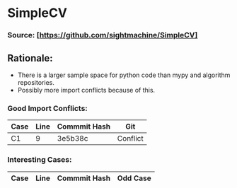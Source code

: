 # SimpleCV

### Source: [https://github.com/sightmachine/SimpleCV]


## Rationale:
* There is a larger sample space for python code than mypy and algorithm repositories. 
* Possibly more import conflicts because of this. 


### Good Import Conflicts:
 Case | Line | Commmit Hash | Git 
--- | --- | --- | ---
C1 | 9 | 3e5b38c | Conflict


### Interesting Cases:
 Case | Line | Commmit Hash | Odd Case
--- | --- | --- | --- |
